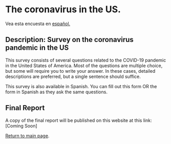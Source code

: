 # The coronavirus in the US.
Vea esta encuesta en [español.](covid-survey)

## Description: Survey on the coronavirus pandemic in the US
This survey consists of several questions related to the COVID-19 pandemic in the United States of America. Most of the questions are multiple choice, but some will require you to write your answer. In these cases, detailed descriptions are preferred, but a single sentence should suffice.

This survey is also available in Spanish. You can fill out this form OR the form in Spanish as they ask the same questions.

## Final Report
A copy of the final report will be published on this website at this link: [Coming Soon]


[Return to main page](index).
